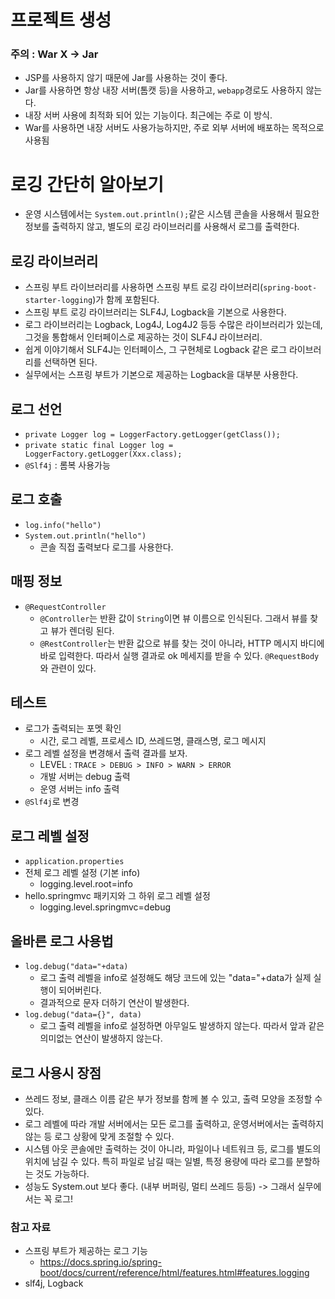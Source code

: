 # 프로젝트 생성
### 주의 : War X -> Jar
- JSP를 사용하지 않기 때문에 Jar를 사용하는 것이 좋다.
- Jar를 사용하면 항상 내장 서버(톰캣 등)을 사용하고, `webapp`경로도 사용하지 않는다.
- 내장 서버 사용에 최적화 되어 있는 기능이다. 최근에는 주로 이 방식.
- War를 사용하면 내장 서버도 사용가능하지만, 주로 외부 서버에 배포하는 목적으로 사용됨

# 로깅 간단히 알아보기
- 운영 시스템에서는 `System.out.println();`같은 시스템 콘솔을 사용해서 필요한 정보를 출력하지 않고, 
  별도의 로깅 라이브러리를 사용해서 로그를 출력한다.
## 로깅 라이브러리
- 스프링 부트 라이브러리를 사용하면 스프링 부트 로깅 라이브러리(`spring-boot-starter-logging`)가 함께 포함된다.
- 스프링 부트 로깅 라이브러리는 SLF4J, Logback을 기본으로 사용한다.
- 로그 라이브러리는 Logback, Log4J, Log4J2 등등 수많은 라이브러리가 있는데, 그것을 통합해서 인터페이스로 제공하는 것이 SLF4J 라이브러리.
- 쉽게 이야기해서 SLF4J는 인터페이스, 그 구현체로 Logback 같은 로그 라이브러리를 선택하면 된다.
- 실무에서는 스프링 부트가 기본으로 제공하는 Logback을 대부분 사용한다.

## 로그 선언
- `private Logger log = LoggerFactory.getLogger(getClass());`
- `private static final Logger log = LoggerFactory.getLogger(Xxx.class);`
- `@Slf4j` : 롬복 사용가능

## 로그 호출
- `log.info("hello")`
- `System.out.println("hello")`
  - 콘솔 직접 출력보다 로그를 사용한다.

## 매핑 정보
- `@RequestController`
  - `@Controller`는 반환 값이 `String`이면 뷰 이름으로 인식된다. 그래서 뷰를 찾고 뷰가 렌더링 된다.
  - `@RestController`는 반환 값으로 뷰를 찾는 것이 아니라, HTTP 메시지 바디에 바로 입력한다.
  따라서 실행 결과로 ok 메세지를 받을 수 있다. `@RequestBody`와 관련이 있다.

## 테스트
- 로그가 출력되는 포멧 확인
  - 시간, 로그 레벨, 프로세스 ID, 쓰레드명, 클래스명, 로그 메시지
- 로그 레벨 설정을 변경해서 출력 결과를 보자.
  - LEVEL : `TRACE > DEBUG > INFO > WARN > ERROR`
  - 개발 서버는 debug 출력
  - 운영 서버는 info 출력
- `@Slf4j`로 변경

## 로그 레벨 설정
- `application.properties`
- 전체 로그 레벨 설정 (기본 info)
  - logging.level.root=info
- hello.springmvc 패키지와 그 하위 로그 레벨 설정
  - logging.level.springmvc=debug

## 올바른 로그 사용법
- `log.debug("data="+data)`
  - 로그 출력 레벨을 info로 설정해도 해당 코드에 있는 "data="+data가 실제 실행이 되어버린다. 
  - 결과적으로 문자 더하기 연산이 발생한다.
- `log.debug("data={}", data)`
  - 로그 출력 레벨을 info로 설정하면 아무일도 발생하지 않는다. 따라서 앞과 같은 의미없는 연산이 발생하지 않는다.

## 로그 사용시 장점
- 쓰레드 정보, 클래스 이름 같은 부가 정보를 함께 볼 수 있고, 출력 모양을 조정할 수 있다.
- 로그 레벨에 따라 개발 서버에서는 모든 로그를 출력하고, 운영서버에서는 출력하지 않는 등 로그 상황에 맞게 조절할 수 있다.
- 시스템 아웃 콘솔에만 출력하는 것이 아니라, 파일이나 네트워크 등, 로그를 별도의 위치에 남길 수 있다.
특히 파일로 남길 때는 일별, 특정 용량에 따라 로그를 분할하는 것도 가능하다.
- 성능도 System.out 보다 좋다. (내부 버퍼링, 멀티 쓰레드 등등) -> 그래서 실무에서는 꼭 로그!

### 참고 자료
- 스프링 부트가 제공하는 로그 기능
  - https://docs.spring.io/spring-boot/docs/current/reference/html/features.html#features.logging
- slf4j, Logback

